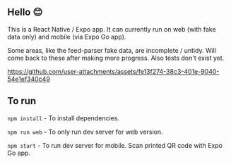 ## Hello 😊

This is a React Native / Expo app. It can currently run on web (with fake data only) and mobile (via Expo Go app).

Some areas, like the feed-parser fake data, are incomplete / untidy. Will come back to these after making more progress. Also tests don't exist yet.

https://github.com/user-attachments/assets/fe13f274-38c3-401e-9040-54e1ef340c49

## To run

`npm install` - To install dependencies.

`npm run web` - To only run dev server for web version.

`npm start` - To run dev server for mobile. Scan printed QR code with Expo Go app.
